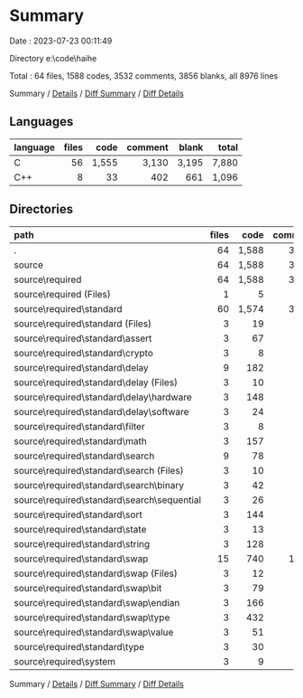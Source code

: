# Summary

Date : 2023-07-23 00:11:49

Directory e:\\code\\haihe

Total : 64 files,  1588 codes, 3532 comments, 3856 blanks, all 8976 lines

Summary / [Details](details.md) / [Diff Summary](diff.md) / [Diff Details](diff-details.md)

## Languages
| language | files | code | comment | blank | total |
| :--- | ---: | ---: | ---: | ---: | ---: |
| C | 56 | 1,555 | 3,130 | 3,195 | 7,880 |
| C++ | 8 | 33 | 402 | 661 | 1,096 |

## Directories
| path | files | code | comment | blank | total |
| :--- | ---: | ---: | ---: | ---: | ---: |
| . | 64 | 1,588 | 3,532 | 3,856 | 8,976 |
| source | 64 | 1,588 | 3,532 | 3,856 | 8,976 |
| source\\required | 64 | 1,588 | 3,532 | 3,856 | 8,976 |
| source\\required (Files) | 1 | 5 | 24 | 3 | 32 |
| source\\required\\standard | 60 | 1,574 | 3,394 | 3,687 | 8,655 |
| source\\required\\standard (Files) | 3 | 19 | 114 | 166 | 299 |
| source\\required\\standard\\assert | 3 | 67 | 180 | 176 | 423 |
| source\\required\\standard\\crypto | 3 | 8 | 114 | 167 | 289 |
| source\\required\\standard\\delay | 9 | 182 | 554 | 554 | 1,290 |
| source\\required\\standard\\delay (Files) | 3 | 10 | 114 | 165 | 289 |
| source\\required\\standard\\delay\\hardware | 3 | 148 | 318 | 219 | 685 |
| source\\required\\standard\\delay\\software | 3 | 24 | 122 | 170 | 316 |
| source\\required\\standard\\filter | 3 | 8 | 114 | 167 | 289 |
| source\\required\\standard\\math | 3 | 157 | 204 | 184 | 545 |
| source\\required\\standard\\search | 9 | 78 | 406 | 505 | 989 |
| source\\required\\standard\\search (Files) | 3 | 10 | 114 | 166 | 290 |
| source\\required\\standard\\search\\binary | 3 | 42 | 146 | 171 | 359 |
| source\\required\\standard\\search\\sequential | 3 | 26 | 146 | 168 | 340 |
| source\\required\\standard\\sort | 3 | 144 | 202 | 197 | 543 |
| source\\required\\standard\\state | 3 | 13 | 118 | 166 | 297 |
| source\\required\\standard\\string | 3 | 128 | 256 | 200 | 584 |
| source\\required\\standard\\swap | 15 | 740 | 1,014 | 1,042 | 2,796 |
| source\\required\\standard\\swap (Files) | 3 | 12 | 114 | 166 | 292 |
| source\\required\\standard\\swap\\bit | 3 | 79 | 180 | 183 | 442 |
| source\\required\\standard\\swap\\endian | 3 | 166 | 204 | 205 | 575 |
| source\\required\\standard\\swap\\type | 3 | 432 | 354 | 308 | 1,094 |
| source\\required\\standard\\swap\\value | 3 | 51 | 162 | 180 | 393 |
| source\\required\\standard\\type | 3 | 30 | 118 | 163 | 311 |
| source\\required\\system | 3 | 9 | 114 | 166 | 289 |

Summary / [Details](details.md) / [Diff Summary](diff.md) / [Diff Details](diff-details.md)